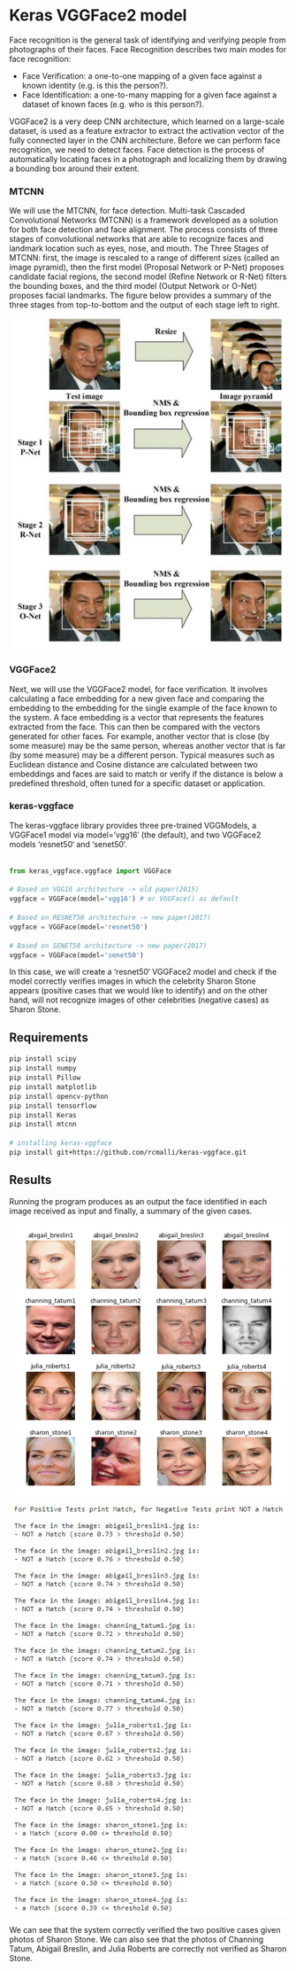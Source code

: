 # Keras VGGFace2 model
Face recognition is the general task of identifying and verifying people from photographs of their faces. Face Recognition describes two main modes for face recognition:
* Face Verification: a one-to-one mapping of a given face against a known identity (e.g. is this the person?).
* Face Identification: a one-to-many mapping for a given face against a dataset of known faces (e.g. who is this person?).

VGGFace2 is a very deep CNN architecture, which learned on a large-scale dataset, is used as a feature extractor to extract the activation vector of the fully connected layer in the CNN architecture. Before we can perform face recognition, we need to detect faces. Face detection is the process of automatically locating faces in a photograph and localizing them by drawing a bounding box around their extent. 

### MTCNN
We will use the MTCNN, for face detection. Multi-task Cascaded Convolutional Networks (MTCNN) is a framework developed as a solution for both face detection and face alignment. The process consists of three stages of convolutional networks that are able to recognize faces and landmark location such as eyes, nose, and mouth. The Three Stages of MTCNN: first, the image is rescaled to a range of different sizes (called an image pyramid), then the first model (Proposal Network or P-Net) proposes candidate facial regions, the second model (Refine Network or R-Net) filters the bounding boxes, and the third model (Output Network or O-Net) proposes facial landmarks. The figure below provides a summary of the three stages from top-to-bottom and the output of each stage left to right.

<p align="center">
  <img src="MTCNN.png" width="500" height="600">
</p>

### VGGFace2
Next, we will use the VGGFace2 model, for face verification. It involves calculating a face embedding for a new given face and comparing the embedding to the embedding for the single example of the face known to the system. A face embedding is a vector that represents the features extracted from the face. This can then be compared with the vectors generated for other faces. For example, another vector that is close (by some measure) may be the same person, whereas another vector that is far (by some measure) may be a different person. Typical measures such as Euclidean distance and Cosine distance are calculated between two embeddings and faces are said to match or verify if the distance is below a predefined threshold, often tuned for a specific dataset or application. 

### keras-vggface
The keras-vggface library provides three pre-trained VGGModels, a VGGFace1 model via model=’vgg16′ (the default), and two VGGFace2 models ‘resnet50‘ and ‘senet50‘.
```python

from keras_vggface.vggface import VGGFace

# Based on VGG16 architecture -> old paper(2015)
vggface = VGGFace(model='vgg16') # or VGGFace() as default

# Based on RESNET50 architecture -> new paper(2017)
vggface = VGGFace(model='resnet50')

# Based on SENET50 architecture -> new paper(2017)
vggface = VGGFace(model='senet50')

```

In this case, we will create a ‘resnet50‘ VGGFace2 model and check if the model correctly verifies images in which the celebrity Sharon Stone appears (positive cases that we would like to identify) and on the other hand, will not recognize images of other celebrities (negative cases) as Sharon Stone. 

## Requirements
~~~bash
pip install scipy
pip install numpy
pip install Pillow
pip install matplotlib
pip install opencv-python
pip install tensorflow
pip install Keras
pip install mtcnn

# installing keras-vggface
pip install git+https://github.com/rcmalli/keras-vggface.git
~~~

## Results
Running the program produces as an output the face identified in each image received as input and finally, a summary of the given cases. 
<p align="center">
  <img src="results/faces.png">
  <img src="results/Result.jpg">
</p>

We can see that the system correctly verified the two positive cases given photos of Sharon Stone. We can also see that the photos of Channing Tatum, Abigail Breslin, and Julia Roberts are correctly not verified as Sharon Stone.

